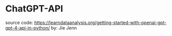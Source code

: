 # ChatGPT-API
source code: https://learndataanalysis.org/getting-started-with-openai-gpt-gpt-4-api-in-python/
by: Jie Jenn
